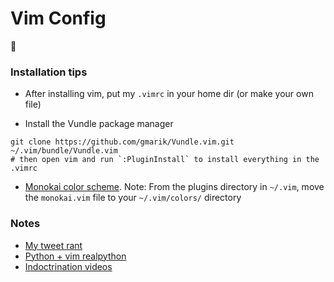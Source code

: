 # Vim Config
😤

### Installation tips

 - After installing vim, put my `.vimrc` in your home dir (or make your own file)

 - Install the Vundle package manager   

```
git clone https://github.com/gmarik/Vundle.vim.git ~/.vim/bundle/Vundle.vim
# then open vim and run `:PluginInstall` to install everything in the .vimrc
```

 - [Monokai color scheme](https://github.com/sickill/vim-monokai). Note: From the plugins directory in `~/.vim`, move the `monokai.vim` file to your `~/.vim/colors/` directory

### Notes

 - [My tweet rant](https://twitter.com/agalea91/status/1093586234285318144)
 - [Python + vim realpython](https://realpython.com/vim-and-python-a-match-made-in-heaven/)
 - [Indoctrination videos](https://vimeo.com/user1690209)


